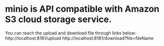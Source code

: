 # minio is API compatible with Amazon S3 cloud storage service.

You can reach the upload and download file through links below:
  http://localhost:8181/upload
  http://localhost:8181/download?file=fileName

